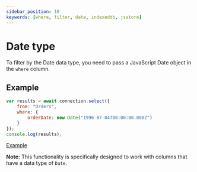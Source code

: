 ```yaml
---
sidebar_position: 10
keywords: [where, filter, date, indexeddb, jsstore]
---
```


# Date type

To filter by the Date data type, you need to pass a JavaScript Date object in the `where` column.

## Example

```javascript
var results = await connection.select({
    from: "Orders",
    where: {
        orderDate: new Date("1996-07-04T00:00:00.000Z")
    }
});
console.log(results);
```

<p class="text--center">
    <a class="button button--info" target="_blank" href="https://ujjwalguptaofficial.github.io/idbstudio/?db=Demo&query=select(%7B%0A%20%20%20%20from%3A%20%22Orders%22%2C%0A%20%20%20%20where%3A%20%7B%0A%20%20%20%20%20%20%20%20orderDate%3A%20new%20Date(%221996-07-04T00%3A00%3A00.000Z%22)%0A%20%20%20%20%7D%0A%7D)%3B">Example</a>
</p>

**Note:** This functionality is specifically designed to work with columns that have a data type of `Date`.
